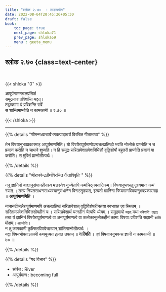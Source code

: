 ```yaml
---
title: "श्लोक २.७०  - साङ्ययोग"
date: 2022-08-04T20:45:26+05:30
draft: false
book:
    toc_page: true
    next_page: shloka71
    prev_page: shloka69
    menu : geeta_menu
---
```




## श्लोक २.७० {class=text-center}

<br/>

{{< shloka  "0"  >}}

आपूर्यमाणमचलप्रतिष्ठं   
समुद्रमापः प्रविशन्ति यद्वत्।  
तद्वत्कामा यं प्रविशन्ति सर्वे  
स शान्तिमाप्नोति न कामकामी ॥ २.७० ॥


{{< /shloka >}}

---


{{% details "श्रीमन्मध्वाचार्यभगवत्पादाचर्य विरचित  गीताभाष्य" %}}

तेन विषयानुभवप्रकारमाह आपूर्यमाणमिति। 
यो विषयैरापूर्यमाणोऽप्यचलप्रतिष्ठो भवति नोत्सेकं प्राप्नोति न च प्रयत्नं 
करोति न चाभावे शुष्यति। न हि समुद्रः सरित्प्रवेशाप्रवेशनिमित्तौ 
वृद्धिशोषौ बहुतरौ प्राप्नोति प्रयत्नं वा करोति। स मुक्तिं प्राप्नोतीत्यर्थः।

{{% /details %}}


{{% details "श्रीराघवेन्द्रतीर्थविरचित गीताविवृतिः " %}}

ननु ज्ञानिनो बाह्यानुसंधानहीनस्य मत्तस्येव युज्येतापि
कथंचिद्नमनादिकम्‌। विषयानुभवस्तु दृश्यमानः कथं स्यात्‌ । तस्य
नियतसाधनसाध्यस्यानुसंधानेन विनाऽनुदयात्‌, इत्यतो ज्ञानिना 
क्रियमाणविषयानुभवप्रकारमाह ॥ **आपूर्यमाणमिति** ।  

नानानदीजलैरापूर्यमाणमपि अचलप्रतिष्ठं सरित्प्रवेशात् वृद्धिविशेषहीनतया
स्वभावत एव स्थितम्‌ । सरितामप्रवेशनिमित्तशोषहीनं च । सरित्प्रवेशार्थं
यत्नहीनं चेत्यपि ध्येयम्‌ । समुद्रमापो `यद्वत्` यथा `प्रविशंति तद्वत्‌` 
तथा यं ज्ञानिनं विषयैरापूर्यमाणत्वे वा अनापूर्यमाणत्वे वा 
उत्सेकानुत्सेकहीनं कामाः विषयाः
प्रविशंति सज्ञानी `शांतिं` मोक्षम्‌। `आप्नोति`।  
न तु कामकामी कुत्सितविषयेच्छावान्‌ शांतिमाप्नोतीत्यर्थः ।   
यद्वा विषयभोक्ताऽकामी कथमुच्यत इत्यत उक्तम्‌
॥ **न त्विति** । एवं विषयाननुभवन्स ज्ञानी न कामकामी ॥ ७० ॥


{{% /details %}}

{{% details "पद विचार" %}}
- सरित  : River
- आपूर्यमाण : becoming full

{{% /details %}}
